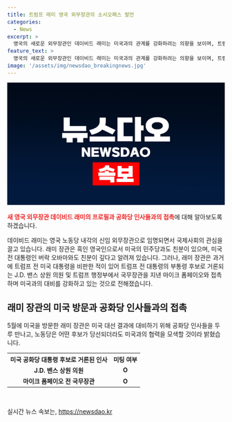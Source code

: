 ```yaml
---
title: 트럼프 래미 영국 외무장관의 소시오패스 발언
categories:
  - News
excerpt: >
  영국의 새로운 외무장관인 데이비드 래미는 미국과의 관계를 강화하려는 의향을 보이며, 트럼프 전 대통령의 지지자들과 접촉 중이다. 그는 미 대선에서 이기든 누구든 협력할 의향을 밝히고, 유럽연합과의 관계를 재설정하는 등 외교적 노력을 기울일 것으로 전망되고 있다. 그의 프랑스와의 입장도 주목받고 있는데, 극우 정당을 비판하는 입장을 취하며 노동당의 정책을 대변할 것으로 보인다. 
feature_text: >
  영국의 새로운 외무장관인 데이비드 래미는 미국과의 관계를 강화하려는 의향을 보이며, 트럼프 전 대통령의 지지자들과 접촉 중이다. 그는 미 대선에서 이기든 누구든 협력할 의향을 밝히고, 유럽연합과의 관계를 재설정하는 등 외교적 노력을 기울일 것으로 전망되고 있다. 그의 프랑스와의 입장도 주목받고 있는데, 극우 정당을 비판하는 입장을 취하며 노동당의 정책을 대변할 것으로 보인다. 
image: '/assets/img/newsdao_breakingnews.jpg'
---
```


<p><img src="/assets/img/newsdao_breakingnews.jpg" alt="firstkoreanews 속보" /></p>

<p><b><span style="color: #ee2323;">새 영국 외무장관 데이비드 래미의 프로필과 공화당 인사들과의 접촉</span></b>에 대해 알아보도록 하겠습니다.</p>

<p>데이비드 래미는 영국 노동당 내각의 신임 외무장관으로 임명되면서 국제사회의 관심을 끌고 있습니다. 래미 장관은 흑인 영국인으로서 미국의 민주당과도 친분이 있으며, 미국 전 대통령인 버락 오바마와도 친분이 깊다고 알려져 있습니다. 그러나, 래미 장관은 과거에 트럼프 전 미국 대통령을 비판한 적이 있어 트럼프 전 대통령의 부통령 후보로 거론되는 J.D. 밴스 상원 의원 및 트럼프 행정부에서 국무장관을 지낸 마이크 폼페이오와 접촉하며 미국과의 대비를 강화하고 있는 것으로 전해졌습니다.</p>

<h2 data-ke-size="size26">래미 장관의 미국 방문과 공화당 인사들과의 접촉</h2>

<p>5월에 미국을 방문한 래미 장관은 미국 대선 결과에 대비하기 위해 공화당 인사들을 두루 만나고, 노동당은 어떤 후보가 당선되더라도 미국과의 협력을 모색할 것이라 밝혔습니다.</p>

<table>
  <tr>
    <th>미국 공화당 대통령 후보로 거론된 인사</th>
    <th>미팅 여부</th>
  </tr>
  <tr>
    <td style="text-align: center; height: 17px;"><b>J.D. 밴스 상원 의원</b></td>
    <td style="text-align: center; height: 17px;"><b>O</b></td>
  </tr>
  <tr>
    <td style="text-align: center; height: 17px;"><b>마이크 폼페이오 전 국무장관</b></td>
    <td style="text-align: center; height: 17px;"><b>O</b></td>
  </tr>
</table>

<p data-ke-size="size16">&nbsp;</p>
실시간 뉴스 속보는, <a href="https://newsdao.kr" rel="dofollow">https://newsdao.kr</a>


